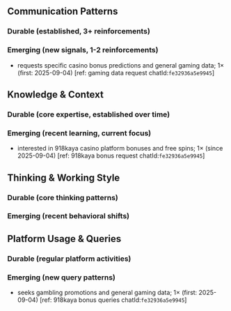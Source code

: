 ## Communication Patterns
### Durable (established, 3+ reinforcements)

### Emerging (new signals, 1-2 reinforcements)
- requests specific casino bonus predictions and general gaming data; 1× (first: 2025-09-04) [ref: gaming data request chatId:`fe32936a5e9945`]

## Knowledge & Context
### Durable (core expertise, established over time)

### Emerging (recent learning, current focus)
- interested in 918kaya casino platform bonuses and free spins; 1× (since 2025-09-04) [ref: 918kaya bonus request chatId:`fe32936a5e9945`]

## Thinking & Working Style
### Durable (core thinking patterns)

### Emerging (recent behavioral shifts)

## Platform Usage & Queries
### Durable (regular platform activities)

### Emerging (new query patterns)
- seeks gambling promotions and general gaming data; 1× (first: 2025-09-04) [ref: 918kaya bonus queries chatId:`fe32936a5e9945`]